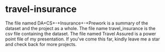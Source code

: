 # travel-insurance
The file named DA+CS+-+Insurance+-+Prework is a summary of the dataset and the project as a whole.
The file name travel_insurance is the csv file containing the dataset.
The file named Travel Assured is a power point file of my presentation.
If you've come this far, kindly leave me a star and check back for more projects.
